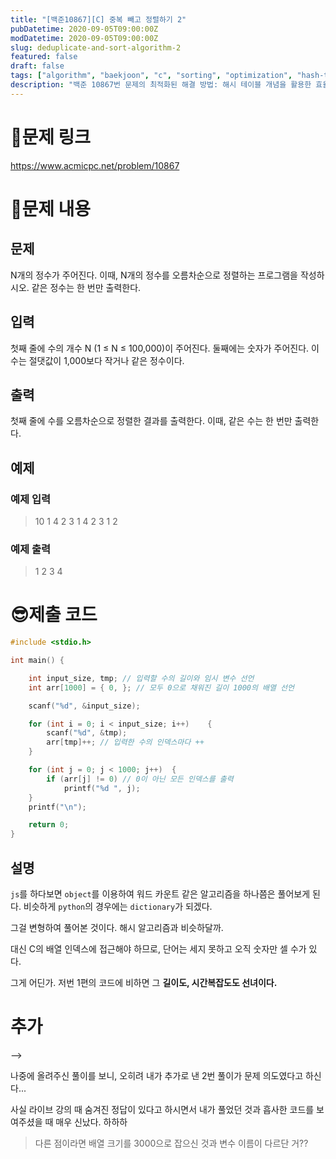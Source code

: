 ```yaml
---
title: "[백준10867][C] 중복 빼고 정렬하기 2"
pubDatetime: 2020-09-05T09:00:00Z
modDatetime: 2020-09-05T09:00:00Z
slug: deduplicate-and-sort-algorithm-2
featured: false
draft: false
tags: ["algorithm", "baekjoon", "c", "sorting", "optimization", "hash-table", "array"]
description: "백준 10867번 문제의 최적화된 해결 방법: 해시 테이블 개념을 활용한 효율적인 중복 제거 및 정렬"
---
```


# 🚄문제 링크

https://www.acmicpc.net/problem/10867

# 📖문제 내용

## 문제

N개의 정수가 주어진다. 이때, N개의 정수를 오름차순으로 정렬하는 프로그램을 작성하시오. 같은 정수는 한 번만 출력한다.

## 입력

첫째 줄에 수의 개수 N (1 ≤ N ≤ 100,000)이 주어진다. 둘째에는 숫자가 주어진다. 이 수는 절댓값이 1,000보다 작거나 같은 정수이다.

## 출력

첫째 줄에 수를 오름차순으로 정렬한 결과를 출력한다. 이때, 같은 수는 한 번만 출력한다.

## 예제

### 예제 입력

> 10
> 1 4 2 3 1 4 2 3 1 2

### 예제 출력

> 1 2 3 4

# 😎제출 코드

```c
#include <stdio.h>

int main() {

    int input_size, tmp; // 입력할 수의 길이와 임시 변수 선언
    int arr[1000] = { 0, }; // 모두 0으로 채워진 길이 1000의 배열 선언

    scanf("%d", &input_size);

	for (int i = 0; i < input_size; i++)	{
		scanf("%d", &tmp);
		arr[tmp]++; // 입력한 수의 인덱스마다 ++
	}

	for (int j = 0; j < 1000; j++)	{
		if (arr[j] != 0) // 0이 아닌 모든 인덱스를 출력
			printf("%d ", j);
	}
    printf("\n");

	return 0;
}
```

## 설명

`js`를 하다보면 `object`를 이용하여 워드 카운트 같은 알고리즘을 하나쯤은 풀어보게 된다. 비슷하게 `python`의 경우에는 `dictionary`가 되겠다.

그걸 변형하여 풀어본 것이다. 해시 알고리즘과 비슷하달까.

대신 C의 배열 인덱스에 접근해야 하므로, 단어는 세지 못하고 오직 숫자만 셀 수가 있다.

그게 어딘가. 저번 1편의 코드에 비하면 그 **길이도, 시간복잡도도 선녀이다.**

# 추가

<!-- <!-- ![boostcourse_review](./boostcourse_review.png) --> -->

나중에 올려주신 풀이를 보니, 오히려 내가 추가로 낸 2번 풀이가 문제 의도였다고 하신다...

사실 라이브 강의 때 숨겨진 정답이 있다고 하시면서 내가 풀었던 것과 흡사한 코드를 보여주셨을 때 매우 신났다. 하하하

> 다른 점이라면 배열 크기를 3000으로 잡으신 것과 변수 이름이 다르단 거??